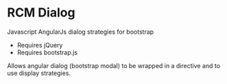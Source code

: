 RCM Dialog
===========

Javascript AngularJs dialog strategies for bootstrap

- Requires jQuery
- Requires bootstrap.js

Allows angular dialog (bootstrap modal) to be wrapped in a directive and to use 
display strategies.
